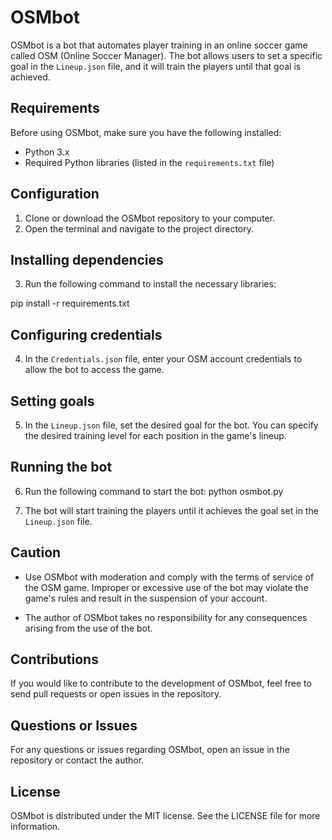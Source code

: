 # OSMbot

OSMbot is a bot that automates player training in an online soccer game called OSM (Online Soccer Manager). The bot allows users to set a specific goal in the `Lineup.json` file, and it will train the players until that goal is achieved.

## Requirements

Before using OSMbot, make sure you have the following installed:

- Python 3.x
- Required Python libraries (listed in the `requirements.txt` file)

## Configuration

1. Clone or download the OSMbot repository to your computer.
2. Open the terminal and navigate to the project directory.

## Installing dependencies

3. Run the following command to install the necessary libraries:

pip install -r requirements.txt

## Configuring credentials

4. In the `Credentials.json` file, enter your OSM account credentials to allow the bot to access the game.

## Setting goals

5. In the `Lineup.json` file, set the desired goal for the bot. You can specify the desired training level for each position in the game's lineup.

## Running the bot

6. Run the following command to start the bot:
python osmbot.py

7. The bot will start training the players until it achieves the goal set in the `Lineup.json` file.

## Caution

- Use OSMbot with moderation and comply with the terms of service of the OSM game. Improper or excessive use of the bot may violate the game's rules and result in the suspension of your account.

- The author of OSMbot takes no responsibility for any consequences arising from the use of the bot.

## Contributions

If you would like to contribute to the development of OSMbot, feel free to send pull requests or open issues in the repository.

## Questions or Issues

For any questions or issues regarding OSMbot, open an issue in the repository or contact the author.

## License

OSMbot is distributed under the MIT license. See the LICENSE file for more information.
